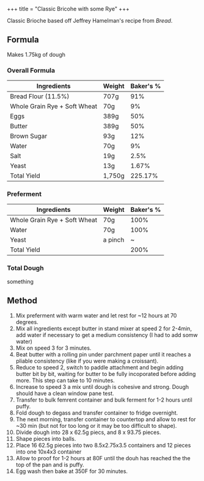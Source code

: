 +++
title = "Classic Bricohe with some Rye"
+++

Classic Brioche based off Jeffrey Hamelman's recipe from *Bread*. 

## Formula

Makes 1.75kg of dough

### Overall Formula

| Ingredients | Weight | Baker's %  |
|---|---|---|
| Bread Flour (11.5%) | 707g | 91% |
| Whole Grain Rye + Soft Wheat | 70g | 9% |
| Eggs | 389g | 50% |
| Butter  | 389g | 50% |
| Brown Sugar | 93g | 12% |
| Water  | 70g | 9% |
| Salt | 19g | 2.5% |
| Yeast | 13g | 1.67% |
| Total Yield | 1,750g | 225.17% |

### Preferment

| Ingredients | Weight | Baker's %  |
|---|---|---|
| Whole Grain Rye + Soft Wheat | 70g | 100% |
| Water | 70g | 100% |
| Yeast | a pinch | ~ |
| Total Yield |  | 200% |

### Total Dough

something

## Method

1. Mix preferment with warm water and let rest for ~12 hours at 70 degrees.
2. Mix all ingredients except butter in stand mixer at speed 2 for 2-4min, add water if necessary to get a medium consistency (I had to add somw water)
3. Mix on speed 3 for 3 minutes.
4.  Beat butter with a rolling pin under parchment paper until it reaches a pliable consistency (like if you were making a croissant).
5. Reduce to speed 2, switch to paddle attachment and begin adding butter bit by bit, waiting for butter to be fully incoporated before adding more. This step can take to 10 minutes.
6. Increase to speed 3 a mix until dough is cohesive and strong. Dough should have a clean window pane test.
7. Transfer to bulk femrent container and bulk ferment for 1-2 hours until puffy.
8. Fold dough to degass and transfer container to fridge overnight.
9. The next morning, transfer container to countertop and allow to rest for ~30 min (but not for too long or it may be too difficult to shape).
10. Divide dough into 28 x 62.5g piecs, and 8 x 93.75 pieces.
11. Shape pieces into balls.
12. Place 16 62.5g pieces into two 8.5x2.75x3.5 containers and 12 pieces into one 10x4x3 container
13. Allow to proof for 1-2 hours at 80F until the douh has reached the the top of the pan and is puffy.
14. Egg wash then bake at 350F for 30 minutes.
